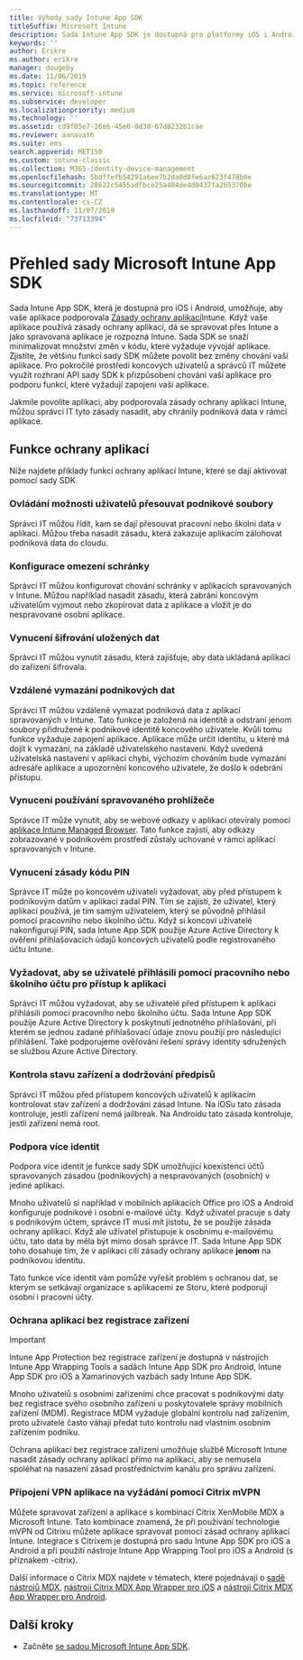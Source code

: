 ```yaml
---
title: Výhody sady Intune App SDK
titleSuffix: Microsoft Intune
description: Sada Intune App SDK je dostupná pro platformy iOS i Android a umožňuje povolit funkce správy mobilních aplikací v Microsoft Intune.
keywords: ''
author: Erikre
ms.author: erikre
manager: dougeby
ms.date: 11/06/2019
ms.topic: reference
ms.service: microsoft-intune
ms.subservice: developer
ms.localizationpriority: medium
ms.technology: ''
ms.assetid: cd9f05e7-26e6-45e0-8d38-67d8232b1cae
ms.reviewer: aanavath
ms.suite: ems
search.appverid: MET150
ms.custom: intune-classic
ms.collection: M365-identity-device-management
ms.openlocfilehash: 5bdffefb54291a6ee7b2da0d8fe6ac623f478b0e
ms.sourcegitcommit: 28622c5455adfbce25a404de4d0437fa2b5370be
ms.translationtype: MT
ms.contentlocale: cs-CZ
ms.lasthandoff: 11/07/2019
ms.locfileid: "73713394"
---
```

# <a name="microsoft-intune-app-sdk-overview"></a>Přehled sady Microsoft Intune App SDK
Sada Intune App SDK, která je dostupná pro iOS i Android, umožňuje, aby vaše aplikace podporovala [Zásady ochrany aplikací](../apps/app-protection-policy.md)Intune. Když vaše aplikace používá zásady ochrany aplikací, dá se spravovat přes Intune a jako spravovaná aplikace je rozpozná Intune. Sada SDK se snaží minimalizovat množství změn v kódu, které vyžaduje vývojář aplikace. Zjistíte, že většinu funkcí sady SDK můžete povolit bez změny chování vaší aplikace. Pro pokročilé prostředí koncových uživatelů a správců IT můžete využít rozhraní API sady SDK k přizpůsobení chování vaší aplikace pro podporu funkcí, které vyžadují zapojení vaší aplikace.

Jakmile povolíte aplikaci, aby podporovala zásady ochrany aplikací Intune, můžou správci IT tyto zásady nasadit, aby chránily podniková data v rámci aplikace.

## <a name="app-protection-features"></a>Funkce ochrany aplikací

Níže najdete příklady funkcí ochrany aplikací Intune, které se dají aktivovat pomocí sady SDK.

### <a name="control-users-ability-to-move-corporate-files"></a>Ovládání možnosti uživatelů přesouvat podnikové soubory
Správci IT můžou řídit, kam se dají přesouvat pracovní nebo školní data v aplikaci. Můžou třeba nasadit zásadu, která zakazuje aplikacím zálohovat podniková data do cloudu.

### <a name="configure-clipboard-restrictions"></a>Konfigurace omezení schránky
Správci IT můžou konfigurovat chování schránky v aplikacích spravovaných v Intune. Můžou například nasadit zásadu, která zabrání koncovým uživatelům vyjmout nebo zkopírovat data z aplikace a vložit je do nespravované osobní aplikace.

### <a name="enforce-encryption-on-saved-data"></a>Vynucení šifrování uložených dat
Správci IT můžou vynutit zásadu, která zajišťuje, aby data ukládaná aplikací do zařízení šifrovala.

### <a name="remotely-wipe-corporate-data"></a>Vzdálené vymazání podnikových dat
Správci IT můžou vzdáleně vymazat podniková data z aplikací spravovaných v Intune. Tato funkce je založená na identitě a odstraní jenom soubory přidružené k podnikové identitě koncového uživatele. Kvůli tomu funkce vyžaduje zapojení aplikace. Aplikace může určit identitu, u které má dojít k vymazání, na základě uživatelského nastavení. Když uvedená uživatelská nastavení v aplikaci chybí, výchozím chováním bude vymazání adresáře aplikace a upozornění koncového uživatele, že došlo k odebrání přístupu.

### <a name="enforce-the-use-of-a-managed-browser"></a>Vynucení používání spravovaného prohlížeče
Správce IT může vynutit, aby se webové odkazy v aplikaci otevíraly pomocí [aplikace Intune Managed Browser](../apps/app-configuration-managed-browser.md). Tato funkce zajistí, aby odkazy zobrazované v podnikovém prostředí zůstaly uchované v rámci aplikací spravovaných v Intune.

### <a name="enforce-a-pin-policy"></a>Vynucení zásady kódu PIN
Správce IT může po koncovém uživateli vyžadovat, aby před přístupem k podnikovým datům v aplikaci zadal PIN. Tím se zajistí, že uživatel, který aplikaci používá, je tím samým uživatelem, který se původně přihlásil pomocí pracovního nebo školního účtu. Když si koncoví uživatelé nakonfigurují PIN, sada Intune App SDK použije Azure Active Directory k ověření přihlašovacích údajů koncových uživatelů podle registrovaného účtu Intune.

### <a name="require-users-to-sign-in-with-a-work-or-school-account-for-app-access"></a>Vyžadovat, aby se uživatelé přihlásili pomocí pracovního nebo školního účtu pro přístup k aplikaci
Správci IT můžou vyžadovat, aby se uživatelé před přístupem k aplikaci přihlásili pomocí pracovního nebo školního účtu. Sada Intune App SDK použije Azure Active Directory k poskytnutí jednotného přihlašování, při kterém se jednou zadané přihlašovací údaje znovu použijí pro následující přihlášení. Také podporujeme ověřování řešení správy identity sdružených se službou Azure Active Directory.

### <a name="check-device-health-and-compliance"></a>Kontrola stavu zařízení a dodržování předpisů
Správci IT můžou před přístupem koncových uživatelů k aplikacím kontrolovat stav zařízení a dodržování zásad Intune. Na iOSu tato zásada kontroluje, jestli zařízení nemá jailbreak. Na Androidu tato zásada kontroluje, jestli zařízení nemá root.

### <a name="support-multi-identity"></a>Podpora více identit
Podpora více identit je funkce sady SDK umožňující koexistenci účtů spravovaných zásadou (podnikových) a nespravovaných (osobních) v jediné aplikaci.

Mnoho uživatelů si například v mobilních aplikacích Office pro iOS a Android konfiguruje podnikové i osobní e-mailové účty. Když uživatel pracuje s daty s podnikovým účtem, správce IT musí mít jistotu, že se použije zásada ochrany aplikací. Když ale uživatel přistupuje k osobnímu e-mailovému účtu, tato data by měla být mimo dosah správce IT. Sada Intune App SDK toho dosahuje tím, že v aplikaci cílí zásady ochrany aplikace **jenom** na podnikovou identitu.

Tato funkce více identit vám pomůže vyřešit problém s ochranou dat, se kterým se setkávají organizace s aplikacemi ze Storu, které podporují osobní i pracovní účty.
 
### <a name="app-protection-without-device-enrollment"></a>Ochrana aplikací bez registrace zařízení

>[!IMPORTANT]
>Intune App Protection bez registrace zařízení je dostupná v nástrojích Intune App Wrapping Tools a sadách Intune App SDK pro Android, Intune App SDK pro iOS a Xamarinových vazbách sady Intune App SDK.

Mnoho uživatelů s osobními zařízeními chce pracovat s podnikovými daty bez registrace svého osobního zařízení u poskytovatele správy mobilních zařízení (MDM). Registrace MDM vyžaduje globální kontrolu nad zařízením, proto uživatelé často váhají předat tuto kontrolu nad vlastním osobním zařízením podniku.

Ochrana aplikací bez registrace zařízení umožňuje službě Microsoft Intune nasadit zásady ochrany aplikací přímo na aplikaci, aby se nemusela spoléhat na nasazení zásad prostřednictvím kanálu pro správu zařízení.

### <a name="on-demand-application-vpn-connections-with-citrix-mvpn"></a>Připojení VPN aplikace na vyžádání pomocí Citrix mVPN 
Můžete spravovat zařízení a aplikace s kombinací Citrix XenMobile MDX a Microsoft Intune. Tato kombinace znamená, že při používání technologie mVPN od Citrixu můžete aplikace spravovat pomocí zásad ochrany aplikací Intune. Integrace s Citrixem je dostupná pro sadu Intune App SDK pro iOS a Android a při použití nástroje Intune App Wrapping Tool pro iOS a Android (s příznakem -citrix).
 
Další informace o Citrix MDX najdete v tématech, které pojednávají o [sadě nástrojů MDX](https://docs.citrix.com/en-us/mdx-toolkit/10/about-mdx-toolkit.html), [nástroji Citrix MDX App Wrapper pro iOS](https://docs.citrix.com/en-us/mdx-toolkit/10/xmob-mdx-kit-app-wrap-ios.html) a [nástroji Citrix MDX App Wrapper pro Android](https://docs.citrix.com/en-us/mdx-toolkit/10/xmob-mdx-kit-app-wrap-android.html).

## <a name="next-steps"></a>Další kroky

- Začněte [se sadou Microsoft Intune App SDK](app-sdk-get-started.md).

